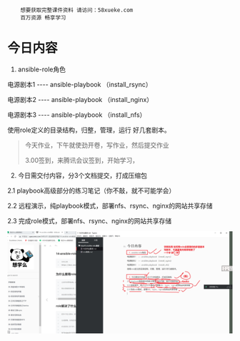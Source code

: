 ```### 此资源由 58学课资源站 收集整理 ###
	想要获取完整课件资料 请访问：58xueke.com
	百万资源 畅享学习

```
# 今日内容

1. ansible-role角色

电源剧本1    ----  ansible-playbook （install_rsync）

电源剧本2    ----  ansible-playbook （install_nginx）

电源剧本3    ----  ansible-playbook （install_nfs）


使用role定义的目录结构，归整，管理，运行 好几套剧本。



> 今天作业，下午就使劲开卷，写作业，然后提交作业
>
> 3.00签到，来腾讯会议签到，开始学习，



2. 今日需交付内容，分3个文档提交，打成压缩包

2.1 playbook高级部分的练习笔记（你不敲，就不可能学会）

2.2 远程演示，纯playbook模式，部署nfs、rsync、nginx的网站共享存储

2.3 完成role模式，部署nfs、rsync、nginx的网站共享存储

![image-20220512094138405](pic/image-20220512094138405.png)



